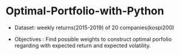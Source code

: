 # Optimal-Portfolio-with-Python

* Dataset: weekly returns(2015-2019) of 20 companies(kospi200)

* Objectives : Find possible weights to construct optimal porfolio regarding with expected return and expected volatility.
